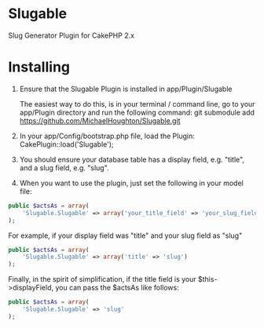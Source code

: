 # Slugable
Slug Generator Plugin for CakePHP 2.x

# Installing

1) Ensure that the Slugable Plugin is installed in app/Plugin/Slugable

   The easiest way to do this, is in your terminal / command line, go to your app/Plugin directory and run the following command:
   git submodule add https://github.com/MichaelHoughton/Slugable.git

2) In your app/Config/bootstrap.php file, load the Plugin:
   CakePlugin::load('Slugable');

3) You should ensure your database table has a display field, e.g. "title", and a slug field, e.g. "slug".

4) When you want to use the plugin, just set the following in your model file:

```php
public $actsAs = array(
	'Slugable.Slugable' => array('your_title_field' => 'your_slug_field')
);
```

For example, if your display field was "title" and your slug field as "slug"

```php
public $actsAs = array(
	'Slugable.Slugable' => array('title' => 'slug')
);
```

Finally, in the spirit of simplification, if the title field is your $this->displayField, you can pass the $actsAs like follows:

```php
public $actsAs = array(
	'Slugable.Slugable' => 'slug'
);
```